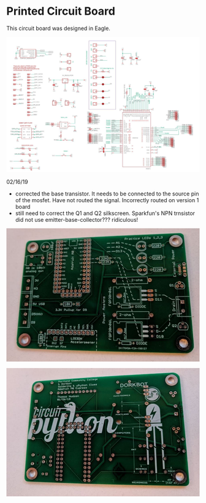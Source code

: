 # Printed Circuit Board

This circuit board was designed in Eagle.

![](https://github.com/hydronics2/Teardown-2019/blob/master/soldering/pics/schematic.JPG)

02/16/19 
- corrected the base transistor. It needs to be connected to the source pin of the mosfet. Have not routed the signal. Incorrectly routed on version 1 board
- still need to correct the Q1 and Q2 silkscreen. Sparkfun's NPN trnsistor did not use emitter-base-collector??? ridiculous!

![](https://github.com/hydronics2/Circuitpython_February_2019/blob/master/soldering/eagle_design_files/blank_top.JPG)

![](https://github.com/hydronics2/Circuitpython_February_2019/blob/master/soldering/eagle_design_files/blank_bottom.JPG)
